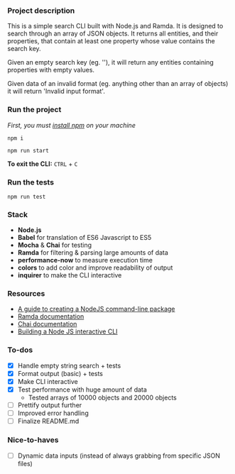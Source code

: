 ### Project description
This is a simple search CLI built with Node.js and Ramda. It is designed to search through an array of JSON objects. It returns all entities, and their properties, that contain at least one property whose value contains the search key.

Given an empty search key (eg. ''), it will return any entities containing properties with empty values.

Given data of an invalid format (eg. anything other than an array of objects) it will return 'Invalid input format'.

### Run the project
*First, you must [install npm](https://www.npmjs.com/get-npm) on your machine*

`npm i`

`npm run start`

**To exit the CLI:** `CTRL` + `C`

### Run the tests
`npm run test`

### Stack

- **Node.js**
- **Babel** for translation of ES6 Javascript to ES5
- **Mocha** & **Chai** for testing
- **Ramda** for filtering & parsing large amounts of data
- **performance-now** to measure execution time
- **colors** to add color and improve readability of output
- **inquirer** to make the CLI interactive

### Resources

- [A guide to creating a NodeJS command-line package](https://medium.com/netscape/a-guide-to-create-a-nodejs-command-line-package-c2166ad0452e)
- [Ramda documentation](https://ramdajs.com/)
- [Chai documentation](https://www.chaijs.com/)
- [Building a Node JS interactive CLI
](https://codeburst.io/building-a-node-js-interactive-cli-3cb80ed76c86)

### To-dos
- [x] Handle empty string search + tests
- [x] Format output (basic) + tests
- [x] Make CLI interactive
- [x] Test performance with huge amount of data
	- Tested arrays of 10000 objects and 20000 objects
- [ ] Prettify output further
- [ ] Improved error handling
- [ ] Finalize README.md

### Nice-to-haves
- [ ] Dynamic data inputs (instead of always grabbing from specific JSON files)
